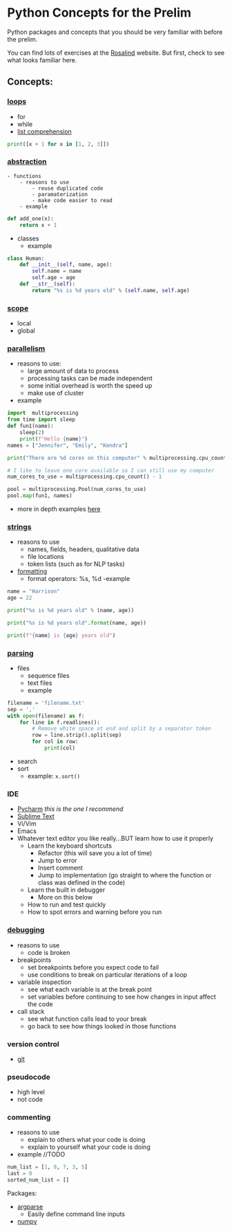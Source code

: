 # Python Concepts for the Prelim
Python packages and concepts that you should be very familiar with before the prelim.

You can find lots of exercises at the [Rosalind](http://rosalind.info/problems/locations/) website.
But first, check to see what looks familiar here.


## Concepts:
### [loops](loops_examples.py)
- for
- while
- [list comprehension](https://www.pythonforbeginners.com/basics/list-comprehensions-in-python)
```python
print([x + 1 for x in [1, 2, 3]])
```
### [abstraction](abstraction_examples.py)
	- functions
		- reasons to use
			- reuse duplicated code
			- paramaterization
			- make code easier to read
		- example
```python
def add_one(x):
	return x + 1
```
- classes
    - example
```python
class Human:
	def __init__(self, name, age):
		self.name = name
		self.age = age
	def __str__(self):
		return "%s is %d years old" % (self.name, self.age)
```
### [scope](scope_examples.py)
- local
- global
### [parallelism](parallelism_examples.py)
- reasons to use:
    - large amount of data to process
    - processing tasks can be made independent
    - some initial overhead is worth the speed up
    - make use of cluster
- example
```python
import  multiprocessing
from time import sleep
def fun1(name):
    sleep(2)
    print(f"Hello {name}")
names = ["Jennifer", "Emily", "Kendra"]

print("There are %d cores on this computer" % multiprocessing.cpu_count())

# I like to leave one core available so I can still use my computer
num_cores_to_use = multiprocessing.cpu_count() - 1

pool = multiprocessing.Pool(num_cores_to_use)
pool.map(fun1, names)
```
- more in depth examples [here](https://sebastianraschka.com/Articles/2014_multiprocessing.html)
### [strings](strings_examples.py)
- reasons to use
    - names, fields, headers, qualitative data
    - file locations
    - token lists (such as for NLP tasks)
- [formatting](https://realpython.com/python-string-formatting/)
    - format operators: %s, %d
    -example
```python
name = "Harrison"
age = 22

print("%s is %d years old" % (name, age))

print("%s is %d years old".format(name, age))

print(f"{name} is {age} years old")
```
### [parsing](parsing_examples.py)
- files
    - sequence files
    - text files
    - example
```python
filename = 'filename.txt'
sep = ','
with open(filename) as f:
	for line in f.readlines():
		# Remove white space at end and split by a separator token
		row = line.strip().split(sep)
		for col in row:
			print(col)
```

- search <!-- TODO: -->
- sort  <!-- TODO: -->
	- example: `x.sort()`
### IDE
- [Pycharm](https://www.jetbrains.com/pycharm/) *this is the one I recommend*
- [Sublime Text](https://www.sublimetext.com/)
- Vi/Vim
- Emacs
- Whatever text editor you like really...BUT learn how to use it properly
    - Learn the keyboard shortcuts
        - Refactor (this will save you a lot of time)
        - Jump to error
        - Insert comment
        - Jump to implementation (go straight to where the function or class was defined in the code)
    - Learn the built in debugger
        - More on this below
    - How to run and test quickly
    - How to spot errors and warning before you run
    
### [debugging](https://www.jetbrains.com/help/pycharm/part-1-debugging-python-code.html)
- reasons to use
    - code is broken
- breakpoints
    - set breakpoints before you expect code to fail
    - use conditions to break on particular iterations of a loop
- variable inspection
    - see what each variable is at the break point
    - set variables before continuing to see how changes in input affect the code
- call stack
    - see what function calls lead to your break
    - go back to see how things looked in those functions

### version control
- [git](https://www.github.com)

### pseudocode
- high level
- not code

### commenting
- reasons to use
    - explain to others what your code is doing
    - explain to yourself what your code is doing
- example //TODO
```python
num_list = [1, 8, 7, 3, 5]
last = 0
sorted_num_list = []

```

Packages:
- [argparse](https://docs.python.org/3.3/library/argparse.html)
	- Easily define command line inputs
- [numpy](numpy_examples.py)
